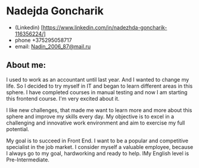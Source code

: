 
# Nadejda Goncharik
* (Linkedin) [https://www.linkedin.com/in/nadezhda-goncharik-116356224/]
* phone +375295058717
* email: Nadin_2006_87@mail.ru
## **About me:**

I used to work as an accountant until last year. And I wanted to change my life. So I decided to try myself in IT and began to learn different areas in this sphere. I have completed courses in manual testing and now I am starting this frontend course. I'm very excited about it. 

I like new challenges, that made me want to learn more and more about this sphere and improve my skills every day. My objective is to excel in a challenging and innovative work environment and aim to exercise my full potential. 

My goal is to succeed in Front End. I want to be a popular and competitive specialist in the job market. I consider myself a valuable employee, because I always go to my goal, hardworking and ready to help. IMy English level is Pre-Intermediate.

